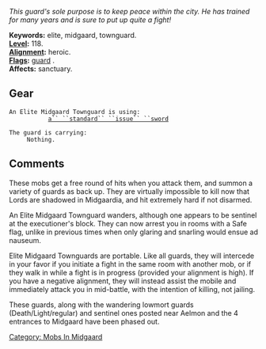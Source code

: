 *This guard's sole purpose is to keep peace within the city. He has
trained for many years and is sure to put up quite a fight!*

**Keywords:** elite, midgaard, townguard.  
**[Level](Level "wikilink"):** 118.  
**[Alignment](Alignment "wikilink"):** heroic.  
**[Flags](:Category:_Mob_Types "wikilink"):**
[guard](Guard_Mobs "wikilink") .  
**Affects:** sanctuary.  

## Gear

`An Elite Midgaard Townguard is using:`  
<wielded>`           `[`a`` ``standard`` ``issue`` ``sword`](Standard_Issue_Sword "wikilink")

`The guard is carrying:`  
`     Nothing.`

## Comments

These mobs get a free round of hits when you attack them, and summon a
variety of guards as back up. They are virtually impossible to kill now
that Lords are shadowed in Midgaardia, and hit extremely hard if not
disarmed.

An Elite Midgaard Townguard wanders, although one appears to be sentinel
at the executioner's block. They can now arrest you in rooms with a Safe
flag, unlike in previous times when only glaring and snarling would
ensue ad nauseum.

Elite Midgaard Townguards are portable. Like all guards, they will
intercede in your favor if you initiate a fight in the same room with
another mob, or if they walk in while a fight is in progress (provided
your alignment is high). If you have a negative alignment, they will
instead assist the mobile and immediately attack you in mid-battle, with
the intention of killing, not jailing.

These guards, along with the wandering lowmort guards
(Death/Light/regular) and sentinel ones posted near Aelmon and the 4
entrances to Midgaard have been phased out.

[Category: Mobs In Midgaard](Category:_Mobs_In_Midgaard "wikilink")
